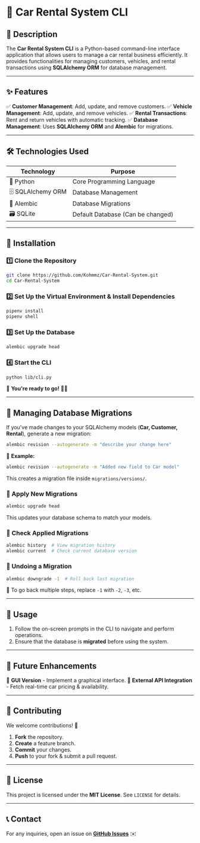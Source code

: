 # 🚗 Car Rental System CLI

## 📌 Description
The **Car Rental System CLI** is a Python-based command-line interface application that allows users to manage a car rental business efficiently. It provides functionalities for managing customers, vehicles, and rental transactions using **SQLAlchemy ORM** for database management.

---

## ✨ Features
✅ **Customer Management**: Add, update, and remove customers.
✅ **Vehicle Management**: Add, update, and remove vehicles.
✅ **Rental Transactions**: Rent and return vehicles with automatic tracking.
✅ **Database Management**: Uses **SQLAlchemy ORM** and **Alembic** for migrations.

---

## 🛠️ Technologies Used
| Technology  | Purpose |
|------------|---------|
| 🐍 Python | Core Programming Language |
| 🗄️ SQLAlchemy ORM | Database Management |
| 🔄 Alembic | Database Migrations |
| 🗃️ SQLite | Default Database (Can be changed) |

---

## 🚀 Installation
### 1️⃣ Clone the Repository
```sh
git clone https://github.com/Kohmmz/Car-Rental-System.git
cd Car-Rental-System
```

### 2️⃣ Set Up the Virtual Environment & Install Dependencies
```sh
pipenv install
pipenv shell
```

### 3️⃣ Set Up the Database
```sh
alembic upgrade head
```

### 4️⃣ Start the CLI
```sh
python lib/cli.py
```
🎉 **You're ready to go!** 🚗💨

---

## 📂 Managing Database Migrations
If you've made changes to your SQLAlchemy models (**Car, Customer, Rental**), generate a new migration:
```sh
alembic revision --autogenerate -m "describe your change here"
```
🔹 **Example:**
```sh
alembic revision --autogenerate -m "Added new field to Car model"
```
This creates a migration file inside `migrations/versions/`.

### 📌 Apply New Migrations
```sh
alembic upgrade head
```
This updates your database schema to match your models.

### 📌 Check Applied Migrations
```sh
alembic history  # View migration history
alembic current  # Check current database version
```

### 🔄 Undoing a Migration
```sh
alembic downgrade -1  # Roll back last migration
```
📌 To go back multiple steps, replace `-1` with `-2`, `-3`, etc.

---

## 🔧 Usage
1. Follow the on-screen prompts in the CLI to navigate and perform operations.
2. Ensure that the database is **migrated** before using the system.

---

## 🔮 Future Enhancements
🔹 **GUI Version** - Implement a graphical interface.
🔹 **External API Integration** - Fetch real-time car pricing & availability.

---

## 🤝 Contributing
We welcome contributions! 🎉
1. **Fork** the repository.
2. **Create** a feature branch.
3. **Commit** your changes.
4. **Push** to your fork & submit a pull request.

---

## 📜 License
This project is licensed under the **MIT License**. See `LICENSE` for details.

---

## 📞 Contact
For any inquiries, open an issue on **[GitHub Issues](https://github.com/Kohmmz/Car-Rental-System/issues)** ✉️

